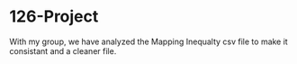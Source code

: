 # 126-Project
With my group, we have analyzed the Mapping Inequalty csv file to make it consistant and a cleaner file.

